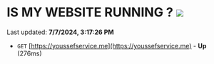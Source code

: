 # IS MY WEBSITE RUNNING ? [![](https://img.shields.io/static/v1?label=Sponsor&message=%E2%9D%A4&logo=GitHub&color=%23fe8e86)](https://github.com/sponsors/Youssef-Lehmam)

Last updated: **7/7/2024, 3:17:26 PM**

- `GET` [https://youssefservice.me](https://youssefservice.me) - **Up** (276ms)
